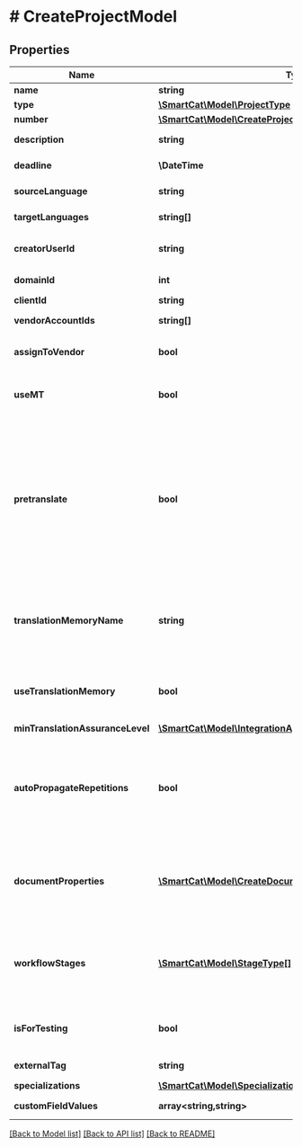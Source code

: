 # # CreateProjectModel

## Properties

Name | Type | Description | Notes
------------ | ------------- | ------------- | -------------
**name** | **string** | Project name | [optional]
**type** | [**\SmartCat\Model\ProjectType**](ProjectType.md) |  | [optional]
**number** | [**\SmartCat\Model\CreateProjectNumberModel**](CreateProjectNumberModel.md) |  | [optional]
**description** | **string** | Project description | [optional]
**deadline** | **\DateTime** | Project deadline | [optional]
**sourceLanguage** | **string** | Project source language | [optional]
**targetLanguages** | **string[]** | Project target languages | [optional]
**creatorUserId** | **string** | User identifier who creates the project | [optional]
**domainId** | **int** | Project group ID | [optional]
**clientId** | **string** | Client ID | [optional]
**vendorAccountIds** | **string[]** | Vendor accounts IDs | [optional]
**assignToVendor** | **bool** | Project assigned to a vendor | [optional]
**useMT** | **bool** | Specifies whether the project uses MT | [optional]
**pretranslate** | **bool** | Specifies whether to enable the automatic pretranslation. If yes, two pretranslation rules are applied:  1. For the TM with the Write permission  2. For the MT, if enabled | [optional]
**translationMemoryName** | **string** | The name of the account TM that will have both Write and Read permissions | [optional]
**useTranslationMemory** | **bool** | Specifies whether to enable read and write TM for the project | [optional]
**minTranslationAssuranceLevel** | [**\SmartCat\Model\IntegrationApiTMTranslationAssuranceLevel**](IntegrationApiTMTranslationAssuranceLevel.md) |  | [optional]
**autoPropagateRepetitions** | **bool** | Specifies whether to enable auto-propagation of repeated segments at the project level (default is True) | [optional]
**documentProperties** | [**\SmartCat\Model\CreateDocumentPropertyModel[]**](CreateDocumentPropertyModel.md) | Document properties as they are ordered in a request. This parameter is optional | [optional]
**workflowStages** | [**\SmartCat\Model\StageType[]**](StageType.md) | Project workflow stages for the created project. This parameter is optional | [optional]
**isForTesting** | **bool** | Specifies whether the project is used for testing | [optional]
**externalTag** | **string** | External system tag | [optional]
**specializations** | [**\SmartCat\Model\Specialization[]**](Specialization.md) | Specializations | [optional]
**customFieldValues** | **array<string,string>** | Custom field values | [optional]

[[Back to Model list]](../../README.md#models) [[Back to API list]](../../README.md#endpoints) [[Back to README]](../../README.md)
